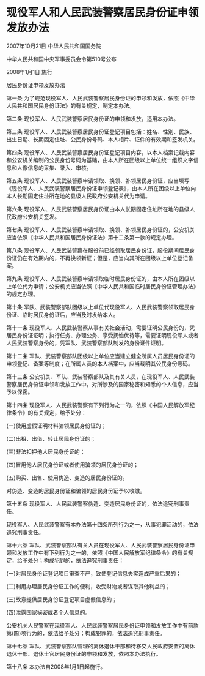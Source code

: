 # 现役军人和人民武装警察居民身份证申领发放办法

2007年10月21日 中华人民共和国国务院

中华人民共和国中央军事委员会令第510号公布

2008年1月1日 施行

<!-- INFO END -->

居民身份证申领发放办法

第一条 为了规范现役军人、人民武装警察居民身份证的申领和发放，依照《中华人民共和国居民身份证法》的有关规定，制定本办法。

第二条 现役军人、人民武装警察居民身份证的申领和发放，适用本办法。

第三条 现役军人、人民武装警察居民身份证登记项目包括：姓名、性别、民族、出生日期、长期固定住址、公民身份号码、本人相片、证件的有效期和签发机关。

第四条 现役军人、人民武装警察居民身份证登记项目内容，以本人档案记载内容和公安机关编制的公民身份号码为基础，由本人所在团级以上单位统一组织文字信息和人像信息的采集、录入、审核。

第五条 现役军人、人民武装警察申请领取、换领、补领居民身份证，应当填写《现役军人、人民武装警察居民身份证申领登记表》，由本人所在团级以上单位向本人长期固定住址所在地的县级人民政府公安机关代为申请。

第六条 现役军人、人民武装警察居民身份证由本人长期固定住址所在地的县级人民政府公安机关签发。

第七条 现役军人、人民武装警察申请领取、换领、补领居民身份证的，公安机关应当依照《中华人民共和国居民身份证法》第十二条第一款的规定办理。

第八条 现役军人、人民武装警察在服役前已经领取居民身份证，服役期间居民身份证仍在有效期内的，不再换领新证；但是，应当向其所在团级以上单位登记备案。

第九条 现役军人、人民武装警察申请领取临时居民身份证的，由本人所在团级以上单位代为申请；公安机关应当依照《中华人民共和国临时居民身份证管理办法》的规定办理。

第十条 军队、武装警察部队团级以上单位代现役军人、人民武装警察领取居民身份证、临时居民身份证后，应当及时发给本人。

第十一条 现役军人、人民武装警察从事有关社会活动，需要证明公民身份的，凭居民身份证证明；执行任务、办理公务、享受抚恤优待等，需要证明现役军人或者人民武装警察身份的，凭军队、武装警察部队制发的身份证件证明。

第十二条 军队、武装警察部队团级以上单位应当建立健全所属人员居民身份证的申领登记、备案等制度；在所属人员的本人档案中，应当载明其公民身份号码。

第十三条 公安机关、军队、武装警察部队及其有关人员，在现役军人、人民武装警察居民身份证申领和发放工作中，对所涉及的国家秘密和知悉的个人信息，应当予以保密。

第十四条 现役军人、人民武装警察有下列行为之一的，依照《中国人民解放军纪律条令》的有关规定，给予处分：

(一)使用虚假证明材料骗领居民身份证的；

(二)出租、出借、转让居民身份证的；

(三)非法扣押他人居民身份证的；

(四)冒用他人居民身份证或者使用骗领的居民身份证的；

(五)购买、出售、使用伪造、变造的居民身份证的。

对伪造、变造的居民身份证和骗领的居民身份证予以收缴。

第十五条 现役军人、人民武装警察伪造、变造居民身份证的，依法追究刑事责任。

现役军人、人民武装警察有本办法第十四条所列行为之一，从事犯罪活动的，依法追究刑事责任。

第十六条 军队、武装警察部队有关人员在现役军人、人民武装警察居民身份证申领和发放工作中有下列行为之一的，依照《中国人民解放军纪律条令》的有关规定，给予处分；构成犯罪的，依法追究刑事责任：

(一)对居民身份证登记项目审查不严，致使登记信息失实造成严重后果的；

(二)利用办理居民身份证工作的便利，收受财物或者谋取其他利益的；

(三)故意提供居民身份证登记项目虚假信息的；

(四)泄露国家秘密或者个人信息的。

公安机关人民警察在现役军人、人民武装警察居民身份证申领和发放工作中有前款第(四)项行为的，依法给予处分；构成犯罪的，依法追究刑事责任。

第十七条 军队、武装警察部队管理的离休退休干部和待移交人民政府安置的离休退休干部、退休士官居民身份证的申领和发放，依照本办法执行。

第十八条 本办法自2008年1月1日起施行。

